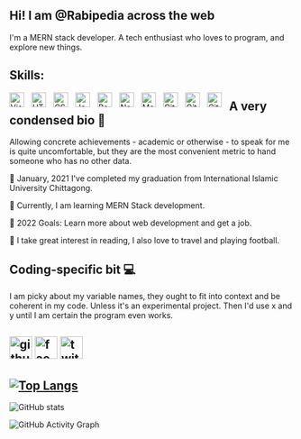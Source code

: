 ## Hi! I am @Rabipedia across the web
I'm a MERN stack developer. A tech enthusiast who loves to program, and explore new things.


## Skills:

<img align="left" alt="Visual Studio Code" width="26px" src="https://cdn.jsdelivr.net/gh/devicons/devicon/icons/vscode/vscode-original.svg" style="padding-right:10px;" />
<img align="left" alt="HTML5" width="26px" src="https://cdn.jsdelivr.net/gh/devicons/devicon/icons/html5/html5-original.svg" style="padding-right:10px;" />
<img align="left" alt="CSS3" width="26px" src="https://cdn.jsdelivr.net/gh/devicons/devicon/icons/css3/css3-original.svg" style="padding-right:10px;" />
<img align="left" alt="JavaScript" width="26px" src="https://cdn.jsdelivr.net/gh/devicons/devicon/icons/javascript/javascript-original.svg" style="padding-right:10px;" />
<img align="left" alt="React" width="26px" src="https://cdn.jsdelivr.net/gh/devicons/devicon/icons/react/react-original.svg" style="padding-right:10px;" />
<img align="left" alt="Node.js" width="26px" src="https://cdn.jsdelivr.net/gh/devicons/devicon/icons/nodejs/nodejs-original.svg" style="padding-right:10px;" />
<img align="left" alt="MongoDB" width="26px" src="https://cdn.jsdelivr.net/gh/devicons/devicon/icons/mongodb/mongodb-original.svg" style="padding-right:10px;" />
<img align="left" alt="Git" width="26px" src="https://cdn.jsdelivr.net/gh/devicons/devicon/icons/git/git-original.svg" style="padding-right:10px;" />
<img align="left" alt="GitHub" width="26px" src="https://user-images.githubusercontent.com/3369400/139447912-e0f43f33-6d9f-45f8-be46-2df5bbc91289.png" style="padding-right:10px;" />
<img align="left" alt="GitHub" width="26px" src="https://user-images.githubusercontent.com/3369400/139448065-39a229ba-4b06-434b-bc67-616e2ed80c8f.png" style="padding-right:10px;" />





## A very condensed bio 🌸

Allowing concrete achievements - academic or otherwise - to speak for me is quite uncomfortable, but they are the most convenient metric to hand someone who has no other data.

🍁 January, 2021 I've completed my graduation from International Islamic University Chittagong.

🌻 Currently, I am learning MERN Stack development. 

🥅 2022 Goals: Learn more about web development and get a job.

🌺 I take great interest in reading,  I also love to travel and playing football. 

## Coding-specific bit 💻

I am picky about my variable names, they ought to fit into context and be coherent in my code. Unless it's an experimental project. Then I'd use x and y until I am certain the program even works.



## [<img src='https://cdn.jsdelivr.net/npm/simple-icons@3.0.1/icons/github.svg' alt='github' height='40'>](https://github.com/Rabipedia)  [<img src='https://cdn.jsdelivr.net/npm/simple-icons@3.0.1/icons/facebook.svg' alt='facebook' height='40'>](https://www.facebook.com/RabiPedia)  [<img src='https://cdn.jsdelivr.net/npm/simple-icons@3.0.1/icons/twitter.svg' alt='twitter' height='40'>](https://twitter.com/Rabipedia)  


## [![Top Langs](https://github-readme-stats.vercel.app/api/top-langs/?username=Rabipedia)](https://github.com/anuraghazra/github-readme-stats)

![GitHub stats](https://github-readme-stats.vercel.app/api?username=Rabipedia&show_icons=true)  

![GitHub Activity Graph](https://activity-graph.herokuapp.com/graph?username=Rabipedia)  




